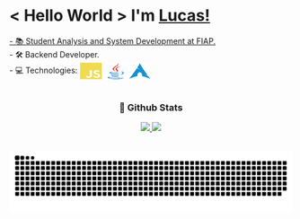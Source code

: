 <div align="left">
  <h1>< Hello World > I'm <a href=https://www.linkedin.com/in/lucas-lap/>Lucas!</h1>
</div>

<div align="left">
  <p1>
- 📚 Student Analysis and System Development at <a href="https://www.fiap.com.br/online/graduacao/tecnologo/analise-e-desenvolvimento-de-sistemas/">FIAP.</a><br>
- 🛠️ Backend Developer.<br>
- 💻 Technologies:
  <img align="center" alt="Js" height="30" width="40" src="https://raw.githubusercontent.com/devicons/devicon/master/icons/javascript/javascript-plain.svg">
  <img align="center" alt="Java" height="30" width="40" src="https://raw.githubusercontent.com/devicons/devicon/master/icons/java/java-original.svg">
  <img align="center" alt="Arch" height="30" width="40" src="https://raw.githubusercontent.com/devicons/devicon/master/icons/archlinux/archlinux-original.svg"><br><br>
  </p1>
</div>

<div align="center">
  <h3>📝 Github Stats</h3>
  <span>
    <a href="https://github.com/Lucas-lap">
      <img height="140rem" src="https://github-readme-stats.vercel.app/api?username=Lucas-lap&show_icons=true&theme=midnight-purple&include_all_commits=true&count_private=true"/>
      <img height="140rem" src="https://github-readme-stats.vercel.app/api/top-langs/?username=Lucas-lap&theme=midnight-purple&hide_border=false&&layout=compact"/>
    </a>
  </span>
</div>
<br>

![github-snake.svg](https://raw.githubusercontent.com/Platane/snk/output/github-contribution-grid-snake-dark.svg)
